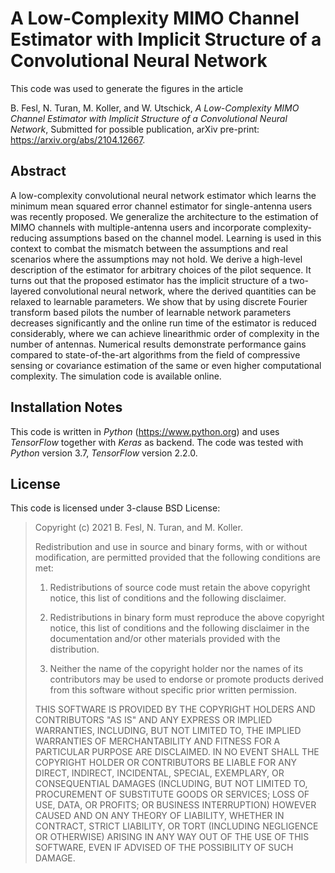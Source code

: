 # A Low-Complexity MIMO Channel Estimator with Implicit Structure of a Convolutional Neural Network

This code was used to generate the figures in the article

B. Fesl, N. Turan, M. Koller, and W. Utschick, _A Low-Complexity MIMO Channel Estimator with Implicit Structure of a Convolutional Neural Network_, Submitted for possible publication, arXiv pre-print: https://arxiv.org/abs/2104.12667.

## Abstract
A low-complexity convolutional neural network estimator which learns the minimum mean squared error channel estimator for single-antenna users was recently proposed. We generalize the architecture to the estimation of MIMO channels with multiple-antenna users and incorporate complexity-reducing assumptions based on the channel model. Learning is used in this context to combat the mismatch between the assumptions and real scenarios where the assumptions may not hold. We derive a high-level description of the estimator for arbitrary choices of the pilot sequence. It turns out that the proposed estimator has the implicit structure of a two-layered convolutional neural network, where the derived quantities can be relaxed to learnable parameters. 
We show that by using discrete Fourier transform based pilots the number of learnable network parameters decreases significantly and the online run time of the estimator is reduced considerably, where we can achieve linearithmic order of complexity in the number of antennas. 
Numerical results demonstrate performance gains compared to state-of-the-art algorithms from the field of compressive sensing or covariance estimation of the same or even higher computational complexity. The simulation code is available online.


## Installation Notes
This code is written in _Python_ (https://www.python.org) and uses _TensorFlow_ together with _Keras_ as backend.
The code was tested with _Python_ version 3.7, _TensorFlow_ version 2.2.0.
## License
This code is licensed under 3-clause BSD License:

>Copyright (c) 2021 B. Fesl, N. Turan, and M. Koller.
>
>Redistribution and use in source and binary forms, with or without modification, are permitted provided that the following conditions are met:
>
>1. Redistributions of source code must retain the above copyright notice, this list of conditions and the following disclaimer.
>
>2. Redistributions in binary form must reproduce the above copyright notice, this list of conditions and the following disclaimer in the documentation and/or other materials provided with the distribution.
>
>3. Neither the name of the copyright holder nor the names of its contributors may be used to endorse or promote products derived from this software without specific prior written permission.
>
>THIS SOFTWARE IS PROVIDED BY THE COPYRIGHT HOLDERS AND CONTRIBUTORS "AS IS" AND ANY EXPRESS OR IMPLIED WARRANTIES, INCLUDING, BUT NOT LIMITED TO, THE IMPLIED WARRANTIES OF MERCHANTABILITY AND FITNESS FOR A PARTICULAR PURPOSE ARE DISCLAIMED. IN NO EVENT SHALL THE COPYRIGHT HOLDER OR CONTRIBUTORS BE LIABLE FOR ANY DIRECT, INDIRECT, INCIDENTAL, SPECIAL, EXEMPLARY, OR CONSEQUENTIAL DAMAGES (INCLUDING, BUT NOT LIMITED TO, PROCUREMENT OF SUBSTITUTE GOODS OR SERVICES; LOSS OF USE, DATA, OR PROFITS; OR BUSINESS INTERRUPTION) HOWEVER CAUSED AND ON ANY THEORY OF LIABILITY, WHETHER IN CONTRACT, STRICT LIABILITY, OR TORT (INCLUDING NEGLIGENCE OR OTHERWISE) ARISING IN ANY WAY OUT OF THE USE OF THIS SOFTWARE, EVEN IF ADVISED OF THE POSSIBILITY OF SUCH DAMAGE.
